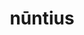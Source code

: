 ---
title: nūntius
meaning: messenger
pos: noun
stem: nūnti
genend: ī
abbgender: m.
abbgender2: masc.
gender: masculine
declension: second
---
